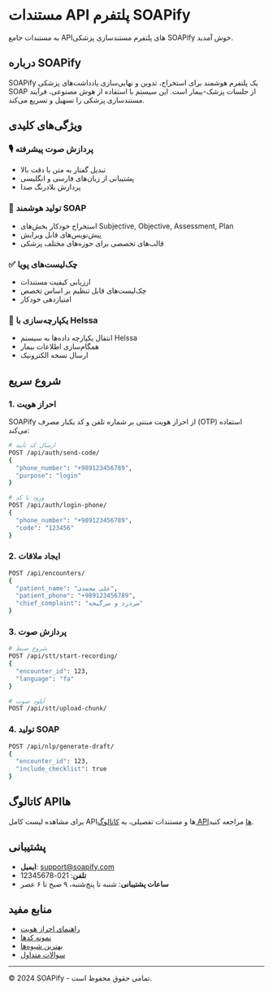 # مستندات API پلتفرم SOAPify

به مستندات جامع APIهای پلتفرم مستندسازی پزشکی SOAPify خوش آمدید.

## درباره SOAPify

SOAPify یک پلتفرم هوشمند برای استخراج، تدوین و نهایی‌سازی یادداشت‌های پزشکی SOAP از جلسات پزشک-بیمار است. این سیستم با استفاده از هوش مصنوعی، فرآیند مستندسازی پزشکی را تسهیل و تسریع می‌کند.

## ویژگی‌های کلیدی

### 🎙️ پردازش صوت پیشرفته
- تبدیل گفتار به متن با دقت بالا
- پشتیبانی از زبان‌های فارسی و انگلیسی
- پردازش بلادرنگ صدا

### 📝 تولید هوشمند SOAP
- استخراج خودکار بخش‌های Subjective, Objective, Assessment, Plan
- پیش‌نویس‌های قابل ویرایش
- قالب‌های تخصصی برای حوزه‌های مختلف پزشکی

### ✅ چک‌لیست‌های پویا
- ارزیابی کیفیت مستندات
- چک‌لیست‌های قابل تنظیم بر اساس تخصص
- امتیازدهی خودکار

### 🔗 یکپارچه‌سازی با Helssa
- انتقال یکپارچه داده‌ها به سیستم Helssa
- همگام‌سازی اطلاعات بیمار
- ارسال نسخه الکترونیک

## شروع سریع

### 1. احراز هویت

SOAPify از احراز هویت مبتنی بر شماره تلفن و کد یکبار مصرف (OTP) استفاده می‌کند:

```bash
# ارسال کد تأیید
POST /api/auth/send-code/
{
  "phone_number": "+989123456789",
  "purpose": "login"
}

# ورود با کد
POST /api/auth/login-phone/
{
  "phone_number": "+989123456789",
  "code": "123456"
}
```

### 2. ایجاد ملاقات

```bash
POST /api/encounters/
{
  "patient_name": "علی محمدی",
  "patient_phone": "+989123456789",
  "chief_complaint": "سردرد و سرگیجه"
}
```

### 3. پردازش صوت

```bash
# شروع ضبط
POST /api/stt/start-recording/
{
  "encounter_id": 123,
  "language": "fa"
}

# آپلود صوت
POST /api/stt/upload-chunk/
```

### 4. تولید SOAP

```bash
POST /api/nlp/generate-draft/
{
  "encounter_id": 123,
  "include_checklist": true
}
```

## کاتالوگ APIها

برای مشاهده لیست کامل APIها و مستندات تفصیلی، به [کاتالوگ APIها](/apis/) مراجعه کنید.

## پشتیبانی

- **ایمیل**: support@soapify.com
- **تلفن**: 021-12345678
- **ساعات پشتیبانی**: شنبه تا پنج‌شنبه، ۹ صبح تا ۶ عصر

## منابع مفید

- [راهنمای احراز هویت](/authentication/)
- [نمونه کدها](/docs/examples/)
- [بهترین شیوه‌ها](/docs/best-practices/)
- [سوالات متداول](/support/faq/)

---

© 2024 SOAPify - تمامی حقوق محفوظ است.